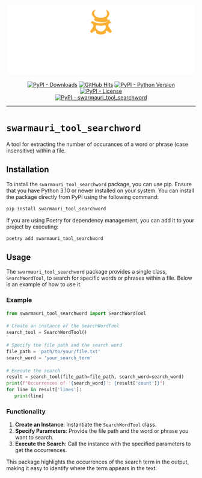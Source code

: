 <!-- Dark OS/GitHub theme → show LIGHT PNG; Light → show DARK PNG -->
<picture>
  <source media="(prefers-color-scheme: dark)"  srcset="../../../assets/swarmauri_brand_frag_light.png">
  <source media="(prefers-color-scheme: light)" srcset="../../../assets/swarmauri_brand_frag_dark.png">
  <!-- Fallback below (see #2) -->
  <img alt="Project logo" src="../../../assets/swarmauri_brand_frag_dark.png" width="640">
</picture>


<p align="center">
    <a href="https://pypi.org/project/swarmauri_tool_searchword/">
        <img src="https://img.shields.io/pypi/dm/swarmauri_tool_searchword" alt="PyPI - Downloads"/></a>
    <a href="https://github.com/swarmauri/swarmauri-sdk/pkgs/pkgs/community/swarmauri_tool_searchword">
        <img src="https://hits.seeyoufarm.com/api/count/incr/badge.svg?url=https://github.com/swarmauri/swarmauri-sdk/pkgs/pkgs/community/swarmauri_tool_searchword&count_bg=%2379C83D&title_bg=%23555555&icon=&icon_color=%23E7E7E7&title=hits&edge_flat=false" alt="GitHub Hits"/></a>
    <a href="https://pypi.org/project/swarmauri/swarmauri_tool_searchword">
        <img src="https://img.shields.io/pypi/pyversions/swarmauri_tool_searchword" alt="PyPI - Python Version"/></a>
    <a href="https://pypi.org/project/swarmauri/swarmauri_tool_searchword">
        <img src="https://img.shields.io/pypi/l/swarmauri_tool_searchword" alt="PyPI - License"/></a>
    <br />
    <a href="https://pypi.org/project/swarmauri/swarmauri_tool_searchword">
        <img src="https://img.shields.io/pypi/v/swarmauri_tool_searchword?label=swarmauri_tool_searchword&color=green" alt="PyPI - swarmauri_tool_searchword"/></a>
</p>

---

# `swarmauri_tool_searchword`

A tool for extracting the number of occurances of a word or phrase (case insensitive) within a file. 

## Installation

To install the `swarmauri_tool_searchword` package, you can use pip. Ensure that you have Python 3.10 or newer installed on your system. You can install the package directly from PyPI using the following command:

```bash
pip install swarmauri_tool_searchword
```

If you are using Poetry for dependency management, you can add it to your project by executing:

```bash
poetry add swarmauri_tool_searchword
```

## Usage 

The `swarmauri_tool_searchword` package provides a single class, `SearchWordTool`, to search for specific words or phrases within a file. Below is an example of how to use it.

### Example

```python
from swarmauri_tool_searchword import SearchWordTool

# Create an instance of the SearchWordTool
search_tool = SearchWordTool()

# Specify the file path and the search word
file_path = 'path/to/your/file.txt'
search_word = 'your_search_term'

# Execute the search
result = search_tool(file_path=file_path, search_word=search_word)
print(f"Occurrences of '{search_word}': {result['count']}")
for line in result['lines']:
   print(line)

```

### Functionality

1. **Create an Instance**: Instantiate the `SearchWordTool` class.
2. **Specify Parameters**: Provide the file path and the word or phrase you want to search.
3. **Execute the Search**: Call the instance with the specified parameters to get the occurrences.

This package highlights the occurrences of the search term in the output, making it easy to identify where the term appears in the text.
